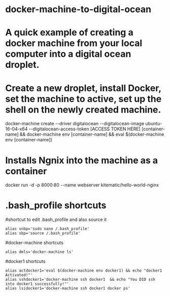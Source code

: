 # docker-machine-to-digital-ocean

# A quick example of creating a docker machine from your local computer into a digital ocean droplet.


# Create a new droplet, install Docker, set the machine to active, set up the shell on the newly created machine.

  docker-machine create --driver digitalocean --digitalocean-image ubuntu-16-04-x64 --digitalocean-access-token [ACCESS TOKEN HERE] [container-name] && docker-machine env [container-name] && eval $(docker-machine env [container-name])



# Installs Ngnix into the machine as a container

  docker run -d -p 8000:80 --name webserver kitematic/hello-world-nginx



# .bash_profile shortcuts
  
  #shortcut to edit .bash_profile and also source it
  
    alias snbp='sudo nano /.bash_profile'
    alias sbp='source /.bash_profile'
    

  #docker-machine shortcuts
  
    alias dmls='docker-machine ls'


  #docker1 shortcuts
  
    alias actdocker1='eval $(docker-machine env docker1) && echo "docker1 Activated!"'
    alias sshdocker1='docker-machine ssh docker1  && echo "You DID ssh into docker1 successfully!"'
    alias lsidocker1='docker-machine ssh docker1 docker ps'

